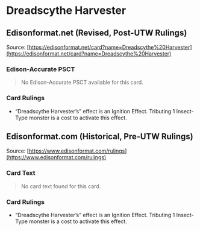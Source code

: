 # Dreadscythe Harvester

## Edisonformat.net (Revised, Post-UTW Rulings)

Source: [https://edisonformat.net/card?name=Dreadscythe%20Harvester](https://edisonformat.net/card?name=Dreadscythe%20Harvester)

### Edison-Accurate PSCT

> No Edison-Accurate PSCT available for this card.

### Card Rulings

*   “Dreadscythe Harvester’s” effect is an Ignition Effect. Tributing 1 Insect-Type monster is a cost to activate this effect.


## Edisonformat.com (Historical, Pre-UTW Rulings)

Source: [https://www.edisonformat.com/rulings](https://www.edisonformat.com/rulings)

### Card Text

> No card text found for this card.

### Card Rulings

*   “Dreadscythe Harvester’s” effect is an Ignition Effect. Tributing 1 Insect-Type monster is a cost to activate this effect.


